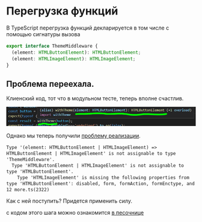 # Перегрузка функций

В TypeScript перегрузка функций декларируется в том числе с помощью сигнатуры вызова

```ts
export interface ThemeMiddleware {
  (element: HTMLButtonElement): HTMLButtonElement;
  (element: HTMLImageElement): HTMLImageElement;
}
```

## Проблема переехала.

Клиенский код, тот что в модульном тесте, теперь вполне счастлив.

![Перегрузка функций в сигнатуре вызова помогает](../assets/2022-02-04Capture.PNG)

Однако мы теперь получили [проблему реализации](https://codesandbox.io/s/step-2-demo-03-12-tv5ym?file=/src/theme-middleware.ts).

```terminal
Type '(element: HTMLButtonElement | HTMLImageElement) => HTMLButtonElement | HTMLImageElement' is not assignable to type 'ThemeMiddleware'.
  Type 'HTMLButtonElement | HTMLImageElement' is not assignable to type 'HTMLButtonElement'.
    Type 'HTMLImageElement' is missing the following properties from type 'HTMLButtonElement': disabled, form, formAction, formEnctype, and 12 more.ts(2322)
```

Как с ней поступить? Придется применить силу.

с кодом этого шага можно ознакомится [в песочнице](https://codesandbox.io/s/step-2-demo-03-12-tv5ym)

#
#
